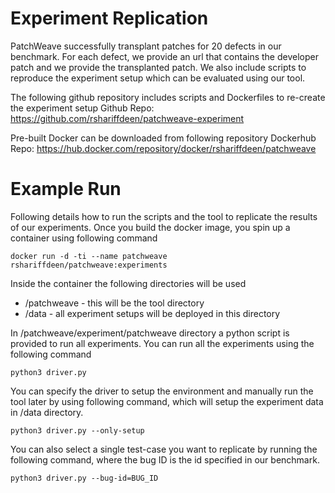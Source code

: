 # Experiment Replication

PatchWeave successfully transplant patches for 20 defects in our benchmark. For each defect, we provide an
url that contains the developer patch and we provide the transplanted patch. We also include scripts to reproduce the experiment setup which can 
be evaluated using our tool. 

The following github repository includes scripts and Dockerfiles to re-create the experiment setup
Github Repo: https://github.com/rshariffdeen/patchweave-experiment

Pre-built Docker can be downloaded from following repository
Dockerhub Repo: https://hub.docker.com/repository/docker/rshariffdeen/patchweave

# Example Run
Following details how to run the scripts and the tool to replicate the results of our experiments.
Once you build the docker image, you spin up a container using following command

``
docker run -d -ti --name patchweave rshariffdeen/patchweave:experiments
``

Inside the container the following directories will be used
- /patchweave - this will be the tool directory
- /data - all experiment setups will be deployed in this directory

In /patchweave/experiment/patchweave directory a python script is provided to run all experiments. 
You can run all the experiments using the following command

``
python3 driver.py
``

You can specify the driver to setup the environment and manually run the tool later by using following command, which will 
setup the experiment data in /data directory. 

``
python3 driver.py --only-setup
``

You can also select a single test-case you want to replicate by running the following command, where the bug ID is the id specified in our benchmark.

``
python3 driver.py --bug-id=BUG_ID
``